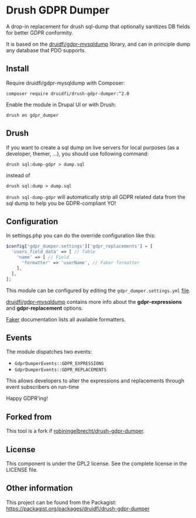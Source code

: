 # Drush GDPR Dumper

A drop-in replacement for drush sql-dump that optionally sanitizes DB fields for better GDPR conformity.

It is based on the [druidfi/gdpr-mysqldump](https://github.com/druidfi/gdpr-mysqldump) library, 
and can in principle dump any database that PDO supports. 

## Install

Require druidfi/gdpr-mysqldump with Composer:

```shell
composer require druidfi/drush-gdpr-dumper:^2.0
```

Enable the module in Drupal UI or with Drush:

```shell
drush en gdpr_dumper
```

## Drush

If you want to create a sql dump on live servers for local purposes (as a developer, themer, ...), 
you should use following command:

```shell
drush sql:dump-gdpr > dump.sql
```

instead of 

```shell
drush sql:dump > dump.sql
```

`drush sql-dump-gdpr` will automatically strip all GDPR related data from the sql dump to help you 
be GDPR-compliant YO!

## Configuration

In settings.php you can do the override configuration like this:

```php
$config['gdpr_dumper.settings']['gdpr_replacements'] = [
  'users_field_data' => [ // Table
    'name' => [ // Field
      'formatter' => 'userName', // Faker formatter
    ],
  ],
];
```

This module can be configured by editing the `gdpr_dumper.settings.yml` [file](config/install/gdpr_dumper.settings.yml).

[druidfi/gdpr-mysqldump](https://github.com/druidfi/gdpr-mysqldump) contains more info about 
the **gdpr-expressions** and **gdpr-replacement** options.

[Faker](https://fakerphp.github.io/) documentation lists all available formatters.

## Events

The module dispatches two events:
* `GdprDumperEvents::GDPR_EXPRESSIONS`
* `GdprDumperEvents::GDPR_REPLACEMENTS`
 
This allows developers to alter the expressions and replacements through event subscribers on run-time

Happy GDPR'ing!

## Forked from

This tool is a fork if [robiningelbrecht/drush-gdpr-dumper](https://github.com/robiningelbrecht/drush-gdpr-dumper).

## License

This component is under the GPL2 license. See the complete license in the LICENSE file.

## Other information

This project can be found from the Packagist: https://packagist.org/packages/druidfi/drush-gdpr-dumper
